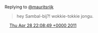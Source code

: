Replying to [@mauritsrijk](https://twitter.com/mauritsrijk/status/63700459780710401)

> hey Sambal\-bij?\! wokkie\-tokkie jongu\.

<img src="../../media/tweet.ico" width="12" /> [Thu Apr 28 22:08:49 +0000 2011](https://twitter.com/DromerDenker/status/63726388120788992)
